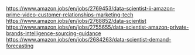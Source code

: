 https://www.amazon.jobs/en/jobs/2769453/data-scientist-ii-amazon-prime-video-customer-relationships-marketing-tech
https://www.amazon.jobs/en/jobs/2768852/data-scientist
https://www.amazon.jobs/en/jobs/2755655/data-scientist-amazon-private-brands-intelligence-sourcing-guidance
https://www.amazon.jobs/en/jobs/2684263/data-scientist-demand-forecasting
